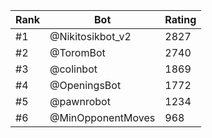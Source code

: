 Rank|Bot|Rating
---|---|---
#1|@Nikitosikbot_v2|2827
#2|@ToromBot|2740
#3|@colinbot|1869
#4|@OpeningsBot|1772
#5|@pawnrobot|1234
#6|@MinOpponentMoves|968
